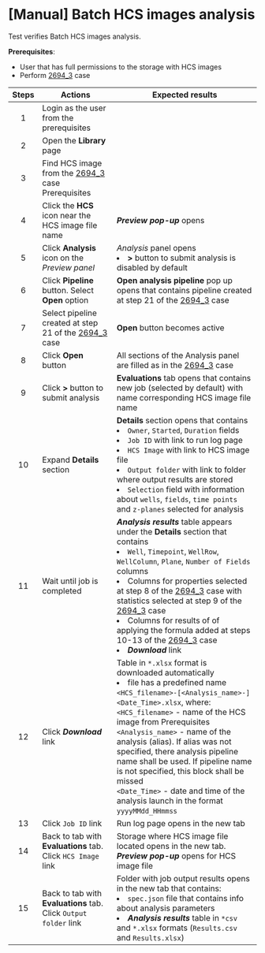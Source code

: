 # [Manual] Batch HCS images analysis

Test verifies Batch HCS images analysis.

**Prerequisites**:
- User that has full permissions to the storage with HCS images
- Perform [2694_3](2694_3.md) case

| Steps | Actions | Expected results |
| :---: | --- | --- |
| 1 | Login as the user from the prerequisites | |
| 2 | Open the **Library** page | |
| 3 | Find HCS image from the [2694_3](2694_3.md) case Prerequisites | |
| 4 | Click the **HCS** icon near the HCS image file name | ***Preview pop-up*** opens |
| 5 | Click **Analysis** icon on the *Preview panel* | *Analysis* panel opens <li> **>** button to submit analysis is disabled by default |
| 6 | Click **Pipeline** button. Select **Open** option | **Open analysis pipeline** pop up opens that contains pipeline created at step 21 of the [2694_3](2694_3.md) case |
| 7 | Select pipeline created at step 21 of the [2694_3](2694_3.md) case | **Open** button becomes active | 
| 8 | Click **Open** button | All sections of the Analysis panel are filled as in the [2694_3](2694_3.md) case |
| 9 | Click **>** button to submit analysis | **Evaluations** tab opens that contains new job (selected by default) with name corresponding HCS image file name |
| 10 | Expand **Details** section | **Details** section opens that contains <li> `Owner`, `Started`, `Duration` fields <li> `Job ID` with link to run log page <li> `HCS Image` with link to HCS image file <li> `Output folder` with link to folder where output results are stored <li> `Selection` field with information about `wells`, `fields`, `time points` and `z-planes` selected for analysis |
| 11 | Wait until job is completed | ***Analysis results*** table appears under the **Details** section that contains <li> `Well`, `Timepoint`, `WellRow`, `WellColumn`, `Plane`, `Number of Fields` columns <li> Columns for properties selected at step 8 of the [2694_3](2694_3.md) case with statistics selected at step 9 of the [2694_3](2694_3.md) case <li> Columns for results of of applying the formula added at steps 10-13 of the [2694_3](2694_3.md) case <li> ***Download*** link |
| 12 | Click ***Download*** link | Table in `*.xlsx` format is downloaded automatically <li> file has a predefined name `<HCS_filename>-[<Analysis_name>-]<Date_Time>.xlsx`, where: <br> `<HCS_filename>` - name of the HCS image from Prerequisites <br> `<Analysis_name>` - name of the analysis (alias). If alias was not specified, there analysis pipeline name shall be used. If pipeline name is not specified, this block shall be missed <br> `<Date_Time>` - date and time of the analysis launch in the format `yyyyMMdd_HHmmss` |
| 13 | Click `Job ID` link | Run log page opens in the new tab |
| 14 | Back to tab with **Evaluations** tab. Click `HCS Image` link | Storage where HCS image file located opens in the new tab. ***Preview pop-up*** opens for HCS image file | 
| 15 | Back to tab with **Evaluations** tab. Click `Output folder` link | Folder with job output results opens in the new tab that contains: <li> `spec.json` file that contains info about analysis parameters <li> ***Analysis results*** table in `*csv` and `*.xlsx` formats (`Results.csv` and `Results.xlsx`) |
